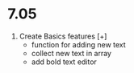 # 7.05
1. Create Basics features [+]
    - function for adding new text
    - collect new text in array
    - add bold text editor
    
